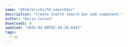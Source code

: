 ```yaml
---
name: "@htmlbricks/hb-searchbar"
description: "Create Svelte search bar web component."
author: "Dario Caruso"
downloads: 4
updated: "2025-03-09T03:10:34.044Z"
tags: 
  - ui
---
```

